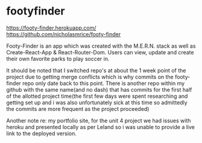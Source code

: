 # footyfinder

https://footy-finder.herokuapp.com/
https://github.com/nicholasmrice/footy-finder

Footy-Finder is an app which was created with the M.E.R.N. stack as well as Create-React-App & React-Router-Dom. Users can view, update and create their own favorite parks to play soccer in.

It should be noted that I switched repo's at about the 1 week point of the project due to getting merge conflicts which is why commits on the footy-finder repo only date back to this point. There is another repo within my github with the same name(and no dash) that has commits for the first half of the allotted project time(the first few days were spent researching and getting set up and i was also unfortunately sick at this time so admittedly the commits are more frequent as the project proceeded)

Another note re: my portfolio site, for the unit 4 project we had issues with heroku and presented locally as per Leland so i was unable to provide a live link to the deployed version. 
